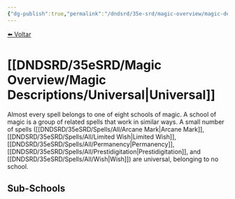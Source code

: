 ```yaml
---
{"dg-publish":true,"permalink":"/dndsrd/35e-srd/magic-overview/magic-descriptions/universal/"}
---
```


 
<a href="javascript:history.back()">⬅️ Voltar</a>
# [[DNDSRD/35eSRD/Magic Overview/Magic Descriptions/Universal\|Universal]]
Almost every spell belongs to one of eight schools of magic. A school of magic is a group of related spells that work in similar ways. A small number of spells ([[DNDSRD/35eSRD/Spells/All/Arcane Mark\|Arcane Mark]], [[DNDSRD/35eSRD/Spells/All/Limited Wish\|Limited Wish]], [[DNDSRD/35eSRD/Spells/All/Permanency\|Permanency]], [[DNDSRD/35eSRD/Spells/All/Prestidigitation\|Prestidigitation]], and [[DNDSRD/35eSRD/Spells/All/Wish\|Wish]]) are universal, belonging to no school.

## Sub-Schools